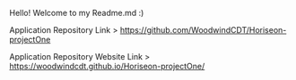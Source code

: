 Hello! Welcome to my Readme.md :)

Application Repository Link > https://github.com/WoodwindCDT/Horiseon-projectOne

Application Repository Website Link > https://woodwindcdt.github.io/Horiseon-projectOne/
